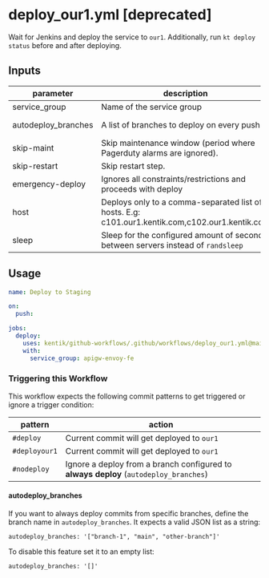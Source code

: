 # deploy_our1.yml [deprecated]

Wait for Jenkins and deploy the service to `our1`. Additionally, run `kt deploy status` before and after deploying. 

## Inputs

| parameter| description | required | default |
| - | - | - | - |
| service_group | Name of the service group |  yes  | 
| autodeploy_branches | A list of branches to deploy on every push |  yes  | '["master", "main"]'|
| skip-maint | Skip maintenance window (period where Pagerduty alarms are ignored). |  -  | false
| skip-restart | Skip restart step. |  -  | false
| emergency-deploy | Ignores all constraints/restrictions and proceeds with deploy |  -  | false
| host | Deploys only to a comma-separated list of hosts. E.g: c101.our1.kentik.com,c102.our1.kentik.com |  -  | 
| sleep | Sleep for the configured amount of seconds between servers instead of `randsleep` |  -  | -1


## Usage

```yaml
name: Deploy to Staging

on:
  push:

jobs:
  deploy:
    uses: kentik/github-workflows/.github/workflows/deploy_our1.yml@main
    with:
      service_group: apigw-envoy-fe
```

### Triggering this Workflow

This workflow expects the following commit patterns to get triggered or ignore a trigger condition:

| pattern| action|
| - | - |
| `#deploy` | Current commit will get deployed to `our1`| 
| `#deployour1` | Current commit will get deployed to `our1`| 
| `#nodeploy` | Ignore a deploy from a branch configured to **always deploy** (`autodeploy_branches`)| 


#### autodeploy_branches

If you want to always deploy commits from specific branches, define the branch name in `autodeploy_branches`. It expects a valid JSON list as a string:

```
autodeploy_branches: '["branch-1", "main", "other-branch"]'
```

To disable this feature set it to an empty list:

```
autodeploy_branches: '[]'
```
